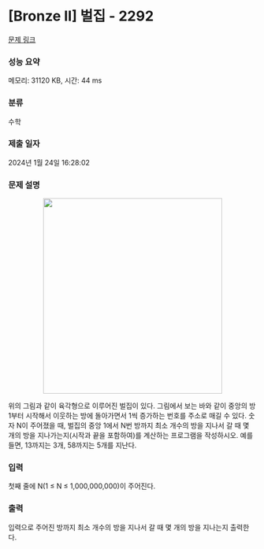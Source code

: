 # [Bronze II] 벌집 - 2292 

[문제 링크](https://www.acmicpc.net/problem/2292) 

### 성능 요약

메모리: 31120 KB, 시간: 44 ms

### 분류

수학

### 제출 일자

2024년 1월 24일 16:28:02

### 문제 설명

<p style="text-align: center; user-select: auto !important;"><img alt="" src="https://www.acmicpc.net/JudgeOnline/upload/201009/3(2).png" style="height: 397px; width: 363px; user-select: auto !important;"></p>

<p style="user-select: auto !important;">위의 그림과 같이 육각형으로 이루어진 벌집이 있다. 그림에서 보는 바와 같이 중앙의 방 1부터 시작해서 이웃하는 방에 돌아가면서 1씩 증가하는 번호를 주소로 매길 수 있다. 숫자 N이 주어졌을 때, 벌집의 중앙 1에서 N번 방까지 최소 개수의 방을 지나서 갈 때 몇 개의 방을 지나가는지(시작과 끝을 포함하여)를 계산하는 프로그램을 작성하시오. 예를 들면, 13까지는 3개, 58까지는 5개를 지난다.</p>

### 입력 

 <p style="user-select: auto !important;">첫째 줄에 N(1 ≤ N ≤ 1,000,000,000)이 주어진다.</p>

### 출력 

 <p style="user-select: auto !important;">입력으로 주어진 방까지 최소 개수의 방을 지나서 갈 때 몇 개의 방을 지나는지 출력한다.</p>

